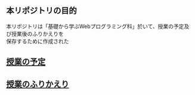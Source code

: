 ## 本リポジトリの目的

本リポジトリは「基礎から学ぶWebプログラミング科」於いて、授業の予定及び授業後のふりかえりを  
保存するために作成された

## <a href="yotei.md" target="_blank">授業の予定</a>

## <a href="furikaeri.md" target="_blank">授業のふりかえり</a>